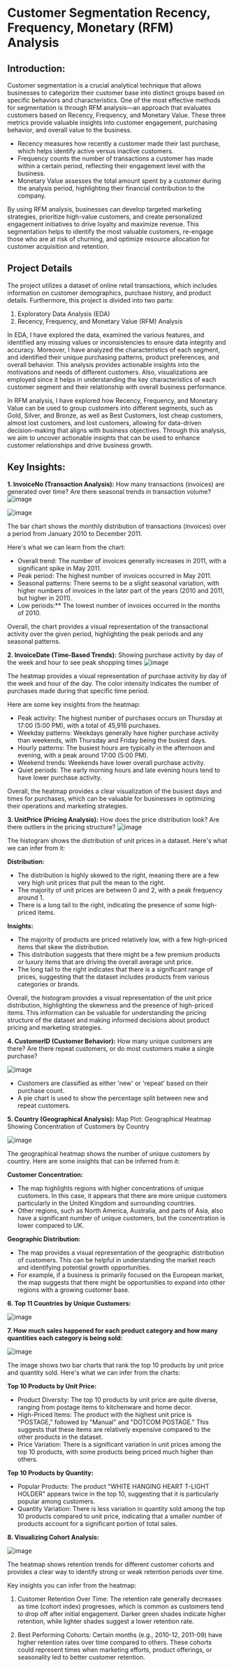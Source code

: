 # Customer Segmentation Recency, Frequency, Monetary (RFM) Analysis

## Introduction:

Customer segmentation is a crucial analytical technique that allows businesses to categorize their customer base into distinct groups based on specific behaviors and characteristics. One of the most effective methods for segmentation is through RFM analysis—an approach that evaluates customers based on Recency, Frequency, and Monetary Value. These three metrics provide valuable insights into customer engagement, purchasing behavior, and overall value to the business.

- Recency measures how recently a customer made their last purchase, which helps identify active versus inactive customers.
- Frequency counts the number of transactions a customer has made within a certain period, reflecting their engagement level with the business.
- Monetary Value assesses the total amount spent by a customer during the analysis period, highlighting their financial contribution to the company.

By using RFM analysis, businesses can develop targeted marketing strategies, prioritize high-value customers, and create personalized engagement initiatives to drive loyalty and maximize revenue. This segmentation helps to identify the most valuable customers, re-engage those who are at risk of churning, and optimize resource allocation for customer acquisition and retention.

## Project Details
The project utilizes a dataset of online retail transactions, which includes information on customer demographics, purchase history, and product details. Furthermore, this project is divided into two parts:

1. Exploratory Data Analysis (EDA)
2. Recency, Frequency, and Monetary Value (RFM) Analysis

In EDA, I have explored the data, examined the various features, and identified any missing values or inconsistencies to ensure data integrity and accuracy. Moreover, I have analyzed the characteristics of each segment, and identified their unique purchasing patterns, product preferences, and overall behavior. This analysis provides actionable insights into the motivations and needs of different customers. Also, visualizations are employed since it helps in understanding the key characteristics of each customer segment and their relationship with overall business performance.

In RFM analysis, I have explored how Recency, Frequency, and Monetary Value can be used to group customers into different segments, such as Gold, Silver, and Bronze, as well as Best Customers, lost cheap customers, almost lost customers, and lost customers, allowing for data-driven decision-making that aligns with business objectives. Through this analysis, we aim to uncover actionable insights that can be used to enhance customer relationships and drive business growth.

## Key Insights:

**1. InvoiceNo (Transaction Analysis):**
How many transactions (invoices) are generated over time? Are there seasonal trends in transaction volume?
![image](https://github.com/user-attachments/assets/02bf1ae6-68bb-4547-a74e-3a82adff225a)

![image](https://github.com/user-attachments/assets/6ac02418-590e-4c8e-b3dd-f4c6ec051b41)

The bar chart shows the monthly distribution of transactions (invoices) over a period from January 2010 to December 2011.

Here's what we can learn from the chart:

- Overall trend: The number of invoices generally increases in 2011, with a significant spike in May 2011.
- Peak period: The highest number of invoices occurred in May 2011.
- Seasonal patterns: There seems to be a slight seasonal variation, with higher numbers of invoices in the later part of the years (2010 and 2011, but higher in 2011).
- Low periods:** The lowest number of invoices occurred in the months of 2010.

Overall, the chart provides a visual representation of the transactional activity over the given period, highlighting the peak periods and any seasonal patterns.

**2. InvoiceDate (Time-Based Trends):**
Showing purchase activity by day of the week and hour to see peak shopping times
![image](https://github.com/user-attachments/assets/adb782a2-b88c-45e9-a419-80253c2c4ea0)

The heatmap provides a visual representation of purchase activity by day of the week and hour of the day. The color intensity indicates the number of purchases made during that specific time period.

Here are some key insights from the heatmap:

- Peak activity: The highest number of purchases occurs on Thursday at 17:00 (5:00 PM), with a total of 45,916 purchases.
- Weekday patterns: Weekdays generally have higher purchase activity than weekends, with Thursday and Friday being the busiest days.
- Hourly patterns: The busiest hours are typically in the afternoon and evening, with a peak around 17:00 (5:00 PM).
- Weekend trends: Weekends have lower overall purchase activity.
- Quiet periods: The early morning hours and late evening hours tend to have lower purchase activity.

Overall, the heatmap provides a clear visualization of the busiest days and times for purchases, which can be valuable for businesses in optimizing their operations and marketing strategies.
   
**3. UnitPrice (Pricing Analysis):**
How does the price distribution look? Are there outliers in the pricing structure?
![image](https://github.com/user-attachments/assets/c45a77cb-ea32-4d4d-adaf-ad6bb99f1b47)

The histogram shows the distribution of unit prices in a dataset. Here's what we can infer from it:

**Distribution:**

- The distribution is highly skewed to the right, meaning there are a few very high unit prices that pull the mean to the right.
- The majority of unit prices are between 0 and 2, with a peak frequency around 1.
- There is a long tail to the right, indicating the presence of some high-priced items.

**Insights:**

- The majority of products are priced relatively low, with a few high-priced items that skew the distribution.
- This distribution suggests that there might be a few premium products or luxury items that are driving the overall average unit price.
- The long tail to the right indicates that there is a significant range of prices, suggesting that the dataset includes products from various categories or brands.

Overall, the histogram provides a visual representation of the unit price distribution, highlighting the skewness and the presence of high-priced items. This information can be valuable for understanding the pricing structure of the dataset and making informed decisions about product pricing and marketing strategies.

**4. CustomerID (Customer Behavior):**
How many unique customers are there? Are there repeat customers, or do most customers make a single purchase?

![image](https://github.com/user-attachments/assets/464d7354-60dc-44d2-b96c-9ed91bb161ce)

- Customers are classified as either 'new' or 'repeat' based on their purchase count.
- A pie chart is used to show the percentage split between new and repeat customers.

**5. Country (Geographical Analysis):**
Map Plot: Geographical Heatmap Showing Concentration of Customers by Country

![image](https://github.com/user-attachments/assets/bf6568b0-3671-4e59-a94f-c3a93c87d090)

The geographical heatmap shows the number of unique customers by country. Here are some insights that can be inferred from it:

**Customer Concentration:**

- The map highlights regions with higher concentrations of unique customers. In this case, it appears that there are more unique customers particularly in the United Kingdom and surrounding countries.
- Other regions, such as North America, Australia, and parts of Asia, also have a significant number of unique customers, but the concentration is lower compared to UK.

**Geographic Distribution:**

- The map provides a visual representation of the geographic distribution of customers. This can be helpful in understanding the market reach and identifying potential growth opportunities.
- For example, if a business is primarily focused on the European market, the map suggests that there might be opportunities to expand into other regions with a growing customer base.

**6. Top 11 Countries by Unique Customers:**

![image](https://github.com/user-attachments/assets/2a89ffcf-7adf-4cfc-a570-5a1ab8becb78)

**7. How much sales happened for each product category and how many quantities each category is being sold:**

![image](https://github.com/user-attachments/assets/d91dddeb-ee52-4efe-bade-5a0de9f6f86e)

The image shows two bar charts that rank the top 10 products by unit price and quantity sold. Here's what we can infer from the charts:

**Top 10 Products by Unit Price:**

- Product Diversity: The top 10 products by unit price are quite diverse, ranging from postage items to kitchenware and home decor.
- High-Priced Items: The product with the highest unit price is "POSTAGE," followed by "Manual" and "DOTCOM POSTAGE." This suggests that these items are relatively expensive compared to the other products in the dataset.
- Price Variation: There is a significant variation in unit prices among the top 10 products, with some products being priced much higher than others.

**Top 10 Products by Quantity:**

- Popular Products: The product "WHITE HANGING HEART T-LIGHT HOLDER" appears twice in the top 10, suggesting that it is particularly popular among customers.
- Quantity Variation: There is less variation in quantity sold among the top 10 products compared to unit price, indicating that a smaller number of products account for a significant portion of total sales.

**8. Visualizing Cohort Analysis:**

![image](https://github.com/user-attachments/assets/fc0f1f9d-c94d-4b98-a1fa-69bde73fce17)

The heatmap shows retention trends for different customer cohorts and provides a clear way to identify strong or weak retention periods over time.

Key insights you can infer from the heatmap:

1. Customer Retention Over Time: The retention rate generally decreases as time (cohort index) progresses, which is common as customers tend to drop off after initial engagement. Darker green shades indicate higher retention, while lighter shades suggest a lower retention rate.

2. Best Performing Cohorts: Certain months (e.g., 2010-12, 2011-09) have higher retention rates over time compared to others. These cohorts could represent times when marketing efforts, product offerings, or seasonality led to better customer retention.
